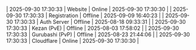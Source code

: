 | 2025-09-30 17:30:33 | Website | Online | 2025-09-30 17:30:30 |
| 2025-09-30 17:30:33 | Registration | Offline | 2025-09-09 16:40:23 |
| 2025-09-30 17:30:33 | Auth Server | Offline | 2025-08-18 09:33:31 |
| 2025-09-30 17:30:33 | Kezan (PvE) | Offline | 2025-08-03 17:58:02 |
| 2025-09-30 17:30:33 | Gurubashi (PvP) | Offline | 2025-08-23 21:44:06 |
| 2025-09-30 17:30:33 | Cloudflare | Online | 2025-09-30 17:30:30 |
